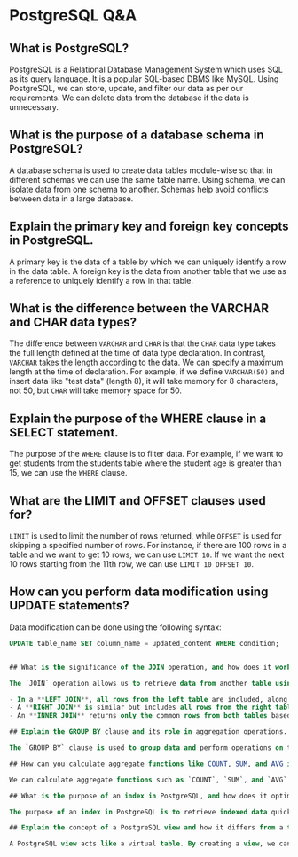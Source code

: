 # PostgreSQL Q&A

## What is PostgreSQL?

PostgreSQL is a Relational Database Management System which uses SQL as its query language. It is a popular SQL-based DBMS like MySQL. Using PostgreSQL, we can store, update, and filter our data as per our requirements. We can delete data from the database if the data is unnecessary.

## What is the purpose of a database schema in PostgreSQL?

A database schema is used to create data tables module-wise so that in different schemas we can use the same table name. Using schema, we can isolate data from one schema to another. Schemas help avoid conflicts between data in a large database.

## Explain the primary key and foreign key concepts in PostgreSQL.

A primary key is the data of a table by which we can uniquely identify a row in the data table. A foreign key is the data from another table that we use as a reference to uniquely identify a row in that table.

## What is the difference between the VARCHAR and CHAR data types?

The difference between `VARCHAR` and `CHAR` is that the `CHAR` data type takes the full length defined at the time of data type declaration. In contrast, `VARCHAR` takes the length according to the data. We can specify a maximum length at the time of declaration. For example, if we define `VARCHAR(50)` and insert data like "test data" (length 8), it will take memory for 8 characters, not 50, but `CHAR` will take memory space for 50.

## Explain the purpose of the WHERE clause in a SELECT statement.

The purpose of the `WHERE` clause is to filter data. For example, if we want to get students from the students table where the student age is greater than 15, we can use the `WHERE` clause.

## What are the LIMIT and OFFSET clauses used for?

`LIMIT` is used to limit the number of rows returned, while `OFFSET` is used for skipping a specified number of rows. For instance, if there are 100 rows in a table and we want to get 10 rows, we can use `LIMIT 10`. If we want the next 10 rows starting from the 11th row, we can use `LIMIT 10 OFFSET 10`.

## How can you perform data modification using UPDATE statements?

Data modification can be done using the following syntax:

```sql
UPDATE table_name SET column_name = updated_content WHERE condition;


## What is the significance of the JOIN operation, and how does it work in PostgreSQL?

The `JOIN` operation allows us to retrieve data from another table using a foreign key. There are several types of joins in PostgreSQL, including `LEFT JOIN`, `RIGHT JOIN`, and `INNER JOIN`. 

- In a **LEFT JOIN**, all rows from the left table are included, along with corresponding data from the right table.
- A **RIGHT JOIN** is similar but includes all rows from the right table.
- An **INNER JOIN** returns only the common rows from both tables based on the foreign key.

## Explain the GROUP BY clause and its role in aggregation operations.

The `GROUP BY` clause is used to group data and perform operations on that grouping. For example, if we have a column with student names and their districts, we can group by district and then use aggregation functions to count the number of students in each district.

## How can you calculate aggregate functions like COUNT, SUM, and AVG in PostgreSQL?

We can calculate aggregate functions such as `COUNT`, `SUM`, and `AVG` on a single column by specifying the column name, along with the `GROUP BY` clause if necessary. If the `GROUP BY` clause is applied, the function operates on the grouped data; otherwise, it operates on all rows. For example, we can calculate the total salary of all employees or just those in the HR department.

## What is the purpose of an index in PostgreSQL, and how does it optimize query performance?

The purpose of an index in PostgreSQL is to retrieve indexed data quickly without scanning the full table. By indexing a column, we can access that columns data more efficiently compared to unindexed data.

## Explain the concept of a PostgreSQL view and how it differs from a table.

A PostgreSQL view acts like a virtual table. By creating a view, we can write a query once and then call that query multiple times by referencing the view name, similar to calling a function.